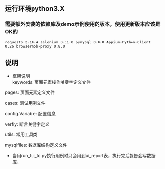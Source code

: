 
## 运行环境python3.X

### 需要额外安装的依赖库及demo示例使用的版本，使用更新版本应该是OK的

``
requests 2.18.4
selenium 3.11.0
pymysql 0.8.0
Appium-Python-Client 0.26
browsermob-proxy 0.8.0
``

## 说明
* 框架说明 <br/>
keywords: 页面元素操作关键字定义文件

pages: 页面元素定义文件

cases: 测试用例文件

config.Variable: 配置信息

verfiy: 断言关键字定义

utils: 常用工具类

mysqlfiles: 数据库结构定义文件

* 当用run_tui_tc.py执行用例时只会用到ui_report表，执行完后报告会写数据库，

